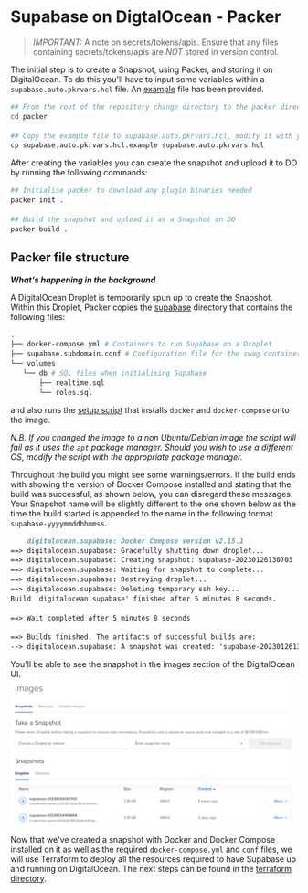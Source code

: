 # Supabase on DigtalOcean - Packer

> _IMPORTANT:_ A note on secrets/tokens/apis. Ensure that any files containing secrets/tokens/apis are _NOT_ stored in version control.

The initial step is to create a Snapshot, using Packer, and storing it on DigitalOcean. To do this you'll have to input some variables within a `supabase.auto.pkrvars.hcl` file. An [example](./supabase.auto.pkrvars.hcl.example) file has been provided.

```bash
## From the root of the repository change directory to the packer directory
cd packer

## Copy the example file to supabase.auto.pkrvars.hcl, modify it with your own variables and save
cp supabase.auto.pkrvars.hcl.example supabase.auto.pkrvars.hcl
```

After creating the variables you can create the snapshot and upload it to DO by running the following commands:

```bash
## Initialise packer to download any plugin binaries needed
packer init .

## Build the snapshot and upload it as a Snapshot on DO
packer build .
```

## Packer file structure

**_What's happening in the background_**

 A DigitalOcean Droplet is temporarily spun up to create the Snapshot. Within this Droplet, Packer copies the [supabase](./packer/supabase) directory that contains the following files:

 ```bash
 .
├── docker-compose.yml # Containers to run Supabase on a Droplet
├── supabase.subdomain.conf # Configuration file for the swag container (runs nginx)
└── volumes
    └── db # SQL files when initialising Supabase
        ├── realtime.sql
        └── roles.sql
 ```

 and also runs the [setup script](./packer/scripts/setup.sh) that installs `docker` and `docker-compose` onto the image.

 _N.B. If you changed the image to a non Ubuntu/Debian image the script will fail as it uses the `apt` package manager. Should you wish to use a different OS, modify the script with the appropriate package manager._

 Throughout the build you might see some warnings/errors. If the build ends with showing the version of Docker Compose installed and stating that the build was successful, as shown below, you can disregard these messages. Your Snapshot name will be slightly different to the one shown below as the time the build started is appended to the name in the following format `supabase-yyyymmddhhmmss`.

```md
    digitalocean.supabase: Docker Compose version v2.15.1
==> digitalocean.supabase: Gracefully shutting down droplet...
==> digitalocean.supabase: Creating snapshot: supabase-20230126130703
==> digitalocean.supabase: Waiting for snapshot to complete...
==> digitalocean.supabase: Destroying droplet...
==> digitalocean.supabase: Deleting temporary ssh key...
Build 'digitalocean.supabase' finished after 5 minutes 8 seconds.

==> Wait completed after 5 minutes 8 seconds

==> Builds finished. The artifacts of successful builds are:
--> digitalocean.supabase: A snapshot was created: 'supabase-20230126130703' (ID: 125670916) in regions 'ams3'
```

You'll be able to see the snapshot in the images section of the DigitalOcean UI.
![Snapshot UI](../assets/Snapshots-UI.png "Snapshot UI")

Now that we've created a snapshot with Docker and Docker Compose installed on it as well as the required `docker-compose.yml` and `conf` files, we will use Terraform to deploy all the resources required to have Supabase up and running on DigitalOcean. The next steps can be found in the [terraform directory](../terraform/).